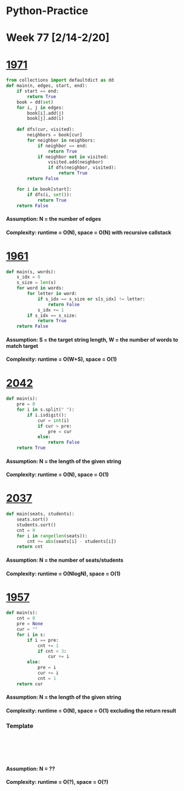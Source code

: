 # Python-Practice

# Week 77 [2/14-2/20]

# [1971](https://leetcode.com/problems/find-if-path-exists-in-graph/)
```python
from collections import defaultdict as dd
def main(n, edges, start, end):
    if start == end:
        return True
    book = dd(set)
    for i, j in edges:
        book[i].add(j)
        book[j].add(i)
    
    def dfs(cur, visited):
        neighbors = book[cur]
        for neighbor in neighbors:
            if neighbor == end:
                return True
            if neighbor not in visited:
                visited.add(neighbor)
                if dfs(neighbor, visited):
                    return True
        return False

    for i in book[start]:
        if dfs(i, set()):
            return True
    return False            
```
#### Assumption: N = the number of edges
#### Complexity: runtime = O(N), space = O(N) with recursive callstack

# [1961](https://leetcode.com/problems/check-if-string-is-a-prefix-of-array/)
```python
def main(s, words):
    s_idx = 0
    s_size = len(s)
    for word in words:
        for letter in word:
            if s_idx == s_size or s[s_idx] != letter:
                return False
            s_idx += 1
        if s_idx == s_size:
            return True
    return False
```
#### Assumption: S = the target string length, W = the number of words to match target
#### Complexity: runtime = O(W+S), space = O(1)

# [2042](https://leetcode.com/problems/check-if-numbers-are-ascending-in-a-sentence/)
```python
def main(s):
    pre = 0
    for i in s.split(" "):
        if i.isdigit():
            cur = int(i)
            if cur > pre:
                pre = cur
            else:
                return False
    return True
```
#### Assumption: N = the length of the given string
#### Complexity: runtime = O(N), space = O(1)

# [2037](https://leetcode.com/problems/minimum-number-of-moves-to-seat-everyone/)
```python
def main(seats, students):
    seats.sort()
    students.sort()
    cnt = 0
    for i in range(len(seats)):
        cnt += abs(seats[i] - students[i])
    return cnt
```
#### Assumption: N = the number of seats/students
#### Complexity: runtime = O(NlogN), space = O(1)

# [1957](https://leetcode.com/problems/delete-characters-to-make-fancy-string/)
```python
def main(s):
    cnt = 0
    pre = None
    cur = ""
    for i in s:
        if i == pre:
            cnt += 1
            if cnt < 3:
                cur += i
        else:
            pre = i
            cur += i
            cnt = 1
    return cur
```
#### Assumption: N = the length of the given string
#### Complexity: runtime = O(N), space = O(1) excluding the return result

### Template
# []()
```sql
```

# []()
```python
```
#### Assumption: N = ??
#### Complexity: runtime = O(?), space = O(?)
